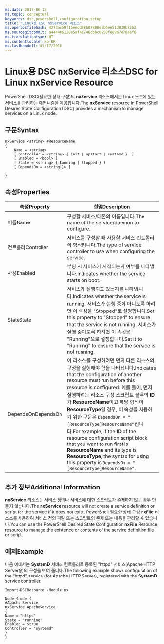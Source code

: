 ```yaml
---
ms.date: 2017-06-12
ms.topic: conceptual
keywords: dsc,powershell,configuration,setup
title: "Linux용 DSC nxService 리소스"
ms.openlocfilehash: 4273ad59f15eedd08b07888ebb6ee51d039b72b3
ms.sourcegitcommit: a444406120e5af4e746cbbc0558fe89a7e78aef6
ms.translationtype: HT
ms.contentlocale: ko-KR
ms.lasthandoff: 01/17/2018
---
```

# <a name="dsc-for-linux-nxservice-resource"></a><span data-ttu-id="69b21-103">Linux용 DSC nxService 리소스</span><span class="sxs-lookup"><span data-stu-id="69b21-103">DSC for Linux nxService Resource</span></span>

<span data-ttu-id="69b21-104">PowerShell DSC(필요한 상태 구성)의 **nxService** 리소스에서는 Linux 노드에 있는 서비스를 관리하는 메커니즘을 제공합니다.</span><span class="sxs-lookup"><span data-stu-id="69b21-104">The **nxService** resource in PowerShell Desired State Configuration (DSC) provides a mechanism to manage services on a Linux node.</span></span>

## <a name="syntax"></a><span data-ttu-id="69b21-105">구문</span><span class="sxs-lookup"><span data-stu-id="69b21-105">Syntax</span></span>

```
nxService <string> #ResourceName
{
    Name = <string>
    [ Controller = <string> { init | upstart | systemd }  ]
    [ Enabled = <bool> ]
    [ State = <string> { Running | Stopped } ]
    [ DependsOn = <string[]> ]

}
```

## <a name="properties"></a><span data-ttu-id="69b21-106">속성</span><span class="sxs-lookup"><span data-stu-id="69b21-106">Properties</span></span>
|  <span data-ttu-id="69b21-107">속성</span><span class="sxs-lookup"><span data-stu-id="69b21-107">Property</span></span> |  <span data-ttu-id="69b21-108">설명</span><span class="sxs-lookup"><span data-stu-id="69b21-108">Description</span></span> | 
|---|---|
| <span data-ttu-id="69b21-109">이름</span><span class="sxs-lookup"><span data-stu-id="69b21-109">Name</span></span>| <span data-ttu-id="69b21-110">구성할 서비스/데몬의 이름입니다.</span><span class="sxs-lookup"><span data-stu-id="69b21-110">The name of the service/daemon to configure.</span></span>| 
| <span data-ttu-id="69b21-111">컨트롤러</span><span class="sxs-lookup"><span data-stu-id="69b21-111">Controller</span></span>| <span data-ttu-id="69b21-112">서비스를 구성할 때 사용할 서비스 컨트롤러의 형식입니다.</span><span class="sxs-lookup"><span data-stu-id="69b21-112">The type of service controller to use when configuring the service.</span></span>| 
| <span data-ttu-id="69b21-113">사용</span><span class="sxs-lookup"><span data-stu-id="69b21-113">Enabled</span></span>| <span data-ttu-id="69b21-114">부팅 시 서비스가 시작되는지 여부를 나타냅니다.</span><span class="sxs-lookup"><span data-stu-id="69b21-114">Indicates whether the service starts on boot.</span></span>| 
| <span data-ttu-id="69b21-115">State</span><span class="sxs-lookup"><span data-stu-id="69b21-115">State</span></span>| <span data-ttu-id="69b21-116">서비스가 실행되고 있는지를 나타냅니다.</span><span class="sxs-lookup"><span data-stu-id="69b21-116">Indicates whether the service is running.</span></span> <span data-ttu-id="69b21-117">서비스가 실행 중이 아니도록 하려면 이 속성을 "Stopped"로 설정합니다.</span><span class="sxs-lookup"><span data-stu-id="69b21-117">Set this property to "Stopped" to ensure that the service is not running.</span></span> <span data-ttu-id="69b21-118">서비스가 실행 중이도록 하려면 이 속성을 "Running"으로 설정합니다.</span><span class="sxs-lookup"><span data-stu-id="69b21-118">Set it to "Running" to ensure that the service is not running.</span></span>| 
| <span data-ttu-id="69b21-119">DependsOn</span><span class="sxs-lookup"><span data-stu-id="69b21-119">DependsOn</span></span> | <span data-ttu-id="69b21-120">이 리소스를 구성하려면 먼저 다른 리소스의 구성을 실행해야 함을 나타냅니다.</span><span class="sxs-lookup"><span data-stu-id="69b21-120">Indicates that the configuration of another resource must run before this resource is configured.</span></span> <span data-ttu-id="69b21-121">예를 들어, 먼저 실행하려는 리소스 구성 스크립트 블록의 **ID**가 **ResourceName**이고 해당 형식이 **ResourceType**일 경우, 이 속성을 사용하기 위한 구문은 `DependsOn = "[ResourceType]ResourceName"`입니다.</span><span class="sxs-lookup"><span data-stu-id="69b21-121">For example, if the **ID** of the resource configuration script block that you want to run first is **ResourceName** and its type is **ResourceType**, the syntax for using this property is `DependsOn = "[ResourceType]ResourceName"`.</span></span>| 


## <a name="additional-information"></a><span data-ttu-id="69b21-122">추가 정보</span><span class="sxs-lookup"><span data-stu-id="69b21-122">Additional Information</span></span>

<span data-ttu-id="69b21-123">**nxService** 리소스는 서비스 정의나 서비스에 대한 스크립트가 존재하지 않는 경우 만들지 않습니다.</span><span class="sxs-lookup"><span data-stu-id="69b21-123">The **nxService** resource will not create a service definition or script for the service if it does not exist.</span></span> <span data-ttu-id="69b21-124">PowerShell 필요한 상태 구성 **nxFile** 리소스를 사용하여 서비스 정의 파일 또는 스크립트의 존재 또는 내용을 관리할 수 있습니다.</span><span class="sxs-lookup"><span data-stu-id="69b21-124">You can use the PowerShell Desired State Configuration **nxFile** Resource resource to manage the existence or contents of the service definition file or script.</span></span>

## <a name="example"></a><span data-ttu-id="69b21-125">예제</span><span class="sxs-lookup"><span data-stu-id="69b21-125">Example</span></span>

<span data-ttu-id="69b21-126">다음 예에서는 **SystemD** 서비스 컨트롤러로 등록된 "httpd" 서비스(Apache HTTP Server용)의 구성을 보여 줍니다.</span><span class="sxs-lookup"><span data-stu-id="69b21-126">The following example shows configuration of the “httpd” service (for Apache HTTP Server), registered with the **SystemD** service controller.</span></span>

```
Import-DSCResource -Module nx 

Node $node {
#Apache Service
nxService ApacheService 
{
Name = "httpd"
State = "running"
Enabled = $true
Controller = "systemd"
}
}
```

